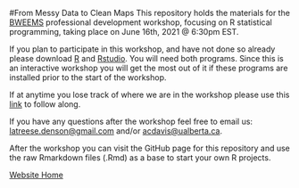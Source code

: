 #From Messy Data to Clean Maps
This repository holds the materials for the [BWEEMS]() professional development workshop, focusing on R statistical programming, taking place on June 16th, 2021 @ 6:30pm EST.

If you plan to participate in this workshop, and have not done so already please download [R](https://cran.r-project.org/mirrors.html) and [Rstudio](https://www.rstudio.com/products/rstudio/). You will need both programs. Since this is an interactive workshop you will get the most out of it if these programs are installed prior to the start of the workshop.

If at anytime you lose track of where we are in the workshop please use this [link](DataToMaps.html) to follow along.

If you have any questions after the workshop feel free to email us: latreese.denson@gmail.com and/or
acdavis@ualberta.ca. 

After the workshop you can visit the GitHub page for this repository and use the raw Rmarkdown files (.Rmd) as a base to start your own R projects.

[Website Home](https://OfficialBweems.github.io/DirtyData-CleanMaps/)
